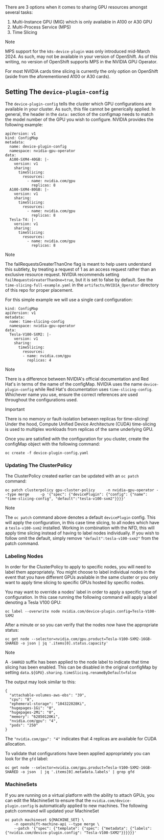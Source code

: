 There are 3 options when it comes to sharing GPU resources amongst several tasks:
1. Multi-Instance GPU (MIG) which is only available in A100 or A30 GPU
2. Multi-Process Service (MPS)
3. Time Slicing

> [!NOTE]
> MPS support for the `k8s-device-plugin` was only introduced mid-March 2024. As such, may not be available in your version of OpenShift. As of this writing, no version of OpenShift supports MPS in the NVIDIA GPU Operator.

For most NVIDIA cards time slicing is currently the only option on OpenShift (aside from the aforementioned A100 or A30 cards).

## Setting The `device-plugin-config`

The `device-plugin-config` tells the cluster which GPU configurations are available in your cluster. As such, this file cannot be generically applied. In general, the header in the `data:` section of the configmap needs to match the model number of the GPU you wish to configure. NVIDIA provides the following example:

```
apiVersion: v1
kind: ConfigMap
metadata:
  name: device-plugin-config
  namespace: nvidia-gpu-operator
data:
  A100-SXM4-40GB: |-
    version: v1
    sharing:
      timeSlicing:
        resources:
          - name: nvidia.com/gpu
            replicas: 8
  A100-SXM4-80GB: |-
    version: v1
    sharing:
      timeSlicing:
        resources:
          - name: nvidia.com/gpu
            replicas: 8
  Tesla-T4: |-
    version: v1
    sharing:
      timeSlicing:
        resources:
          - name: nvidia.com/gpu
            replicas: 8
```

> [!NOTE]
> The failRequestsGreaterThanOne flag is meant to help users understand this subtlety, by treating a request of 1 as an access request rather than an exclusive resource request. NVIDIA recommends setting `failRequestsGreaterThanOne=true`, but it is set to false by default. See the `time-slicing-full-example.yaml` in the `artifacts/NVIDIA_Operator` directory of this repo for proper placement.


For this simple example we will use a single card configuration:

```
kind: ConfigMap
apiVersion: v1
metadata:
  name: time-slicing-config
  namespace: nvidia-gpu-operator
data:
  Tesla-V100-SXM2: |-
    version: v1
    sharing:
      timeSlicing:
        resources:
        - name: nvidia.com/gpu
          replicas: 4

```

> [!NOTE]
> There is a difference between NVIDIA's official documentation and Red Hat's in terms of the name of the configMap. NVIDIA uses the name `device-plugin-config` while Red Hat's documentation uses `time-slicing-config`. Whichever name you use, ensure the correct references are used throughout the configurations used.

> [!IMPORTANT]
> There is no memory or fault-isolation between replicas for time-slicing! Under the hood, Compute Unified Device Architecture (CUDA) time-slicing is used to multiplex workloads from replicas of the same underlying GPU.

Once you are satisfied with the configuration for you cluster, create the configMap object with the following command:
```
oc create -f device-plugin-config.yaml
```

### Updating The ClusterPolicy

The ClusterPolicy created earlier can be updated with an `oc patch` command:

```
oc patch clusterpolicy gpu-cluster-policy     -n nvidia-gpu-operator --type merge     -p '{"spec": {"devicePlugin": {"config": {"name": "time-slicing-config", "default":"tesla-v100-sxm2"}}}}'
```

> [!NOTE]
> The `oc patch` command above denotes a default `devicePlugin` config. This will apply the configuration, in this case time slicing, to all nodes which have a `tesla-v100-sxm2` installed. Working in combination with the NFD, this will apply time slicing instead of having to label nodes individually. If you wish to follow omit the default, simply remove `"default":tesla-v100-sxm2"` from the patch command.

### Labeling Nodes

In order for the ClusterPolicy to apply to specific nodes, you will need to label them appropriately. You might choose to label individual nodes in the event that you have different GPUs available in the same cluster or you only want to apply time slicing to specific GPUs hosted by specific nodes.

You may want to override a nodes' label in order to apply a specific type of configuration. In this case running the following command will apply a label denoting a Tesla V100 GPU:
```
oc label --overwrite node nvidia.com/device-plugin.config=Tesla-V100-SXM2
```

After a minute or so you can verify that the nodes now have the appropriate status:

```
oc get node --selector=nvidia.com/gpu.product=Tesla-V100-SXM2-16GB-SHARED -o json | jq '.items[0].status.capacity'
```

> [!NOTE]
> A `-SHARED` suffix has been applied to the node label to indicate that time slicing has been enabled. This can be disabled in the original configMap by setting `data.${GPU}.sharing.timeSlicing.renameByDefault=false`

The output may look similar to this:

```
{
  "attachable-volumes-aws-ebs": "39",
  "cpu": "8",
  "ephemeral-storage": "104322028Ki",
  "hugepages-1Gi": "0",
  "hugepages-2Mi": "0",
  "memory": "62850120Ki",
  "nvidia.com/gpu": "4",
  "pods": "250"
}
```

The `"nvidia.com/gpu": "4"` indicates that 4 replicas are available for CUDA allocation.

To validate that configurations have been applied appropriately you can look for the `gfd` label:

```
oc get node --selector=nvidia.com/gpu.product=Tesla-V100-SXM2-16GB-SHARED -o json  | jq '.items[0].metadata.labels' | grep gfd
```

### MachineSets

If you are running on a virtual platform with the ability to attach GPUs, you can edit the MachineSet to ensure that the `nvidia.com/device-plugin.config` is automatically applied to new machines. The following patch command will updated your MachineSet

```
oc patch machineset ${MACHINE_SET} \
    -n openshift-machine-api --type merge \
    --patch '{"spec": {"template": {"spec": {"metadata": {"labels": {"nvidia.com/device-plugin.config": "Tesla-V100-SXM2"}}}}}}'
```

